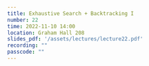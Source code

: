 ```yaml
---
title: Exhaustive Search + Backtracking I
number: 22
time: 2022-11-10 14:00
location: Graham Hall 208
slides_pdf: '/assets/lectures/lecture22.pdf'
recording: ""
passcode: ""
---
```


